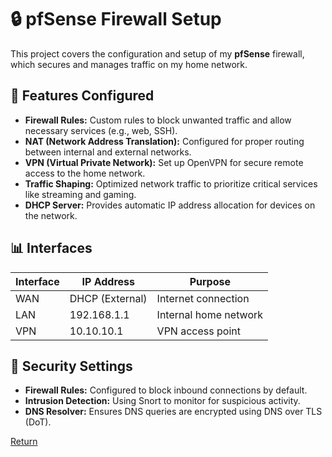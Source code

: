 # 🔒 pfSense Firewall Setup

This project covers the configuration and setup of my **pfSense** firewall, which secures and manages traffic on my home network.

## 🔧 Features Configured

- **Firewall Rules:** Custom rules to block unwanted traffic and allow necessary services (e.g., web, SSH).
- **NAT (Network Address Translation):** Configured for proper routing between internal and external networks.
- **VPN (Virtual Private Network):** Set up OpenVPN for secure remote access to the home network.
- **Traffic Shaping:** Optimized network traffic to prioritize critical services like streaming and gaming.
- **DHCP Server:** Provides automatic IP address allocation for devices on the network.

## 📊 Interfaces

| Interface           | IP Address         | Purpose                   |
|---------------------|--------------------|---------------------------|
| WAN                 | DHCP (External)    | Internet connection        |
| LAN                 | 192.168.1.1        | Internal home network      |
| VPN                 | 10.10.10.1         | VPN access point           |

## 🔐 Security Settings

- **Firewall Rules:** Configured to block inbound connections by default.
- **Intrusion Detection:** Using Snort to monitor for suspicious activity.
- **DNS Resolver:** Ensures DNS queries are encrypted using DNS over TLS (DoT).

[Return](./README.md)